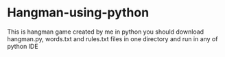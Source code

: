 # Hangman-using-python
This is hangman game created by me in python
you should download hangman.py, words.txt and rules.txt files in one directory and run in any of python IDE
